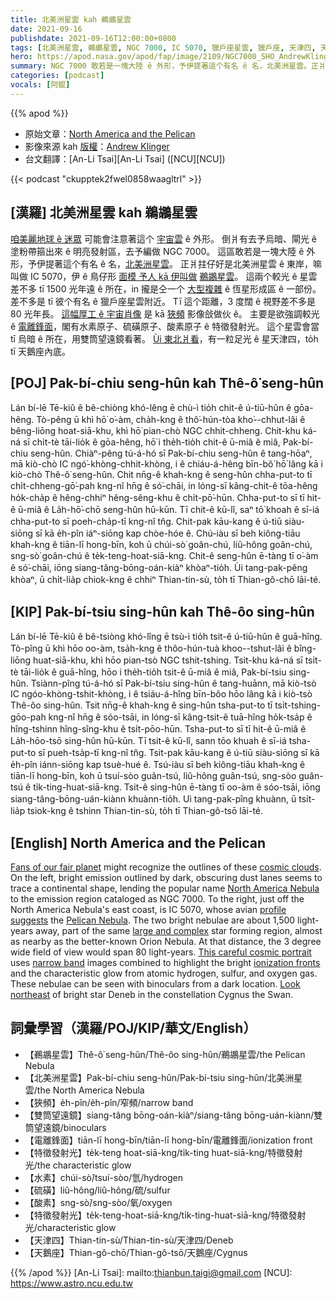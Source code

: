 ```yaml
---
title: 北美洲星雲 kah 鵜鶘星雲
date: 2021-09-16
publishdate: 2021-09-16T12:00:00+0800
tags: [北美洲星雲, 鵜鶘星雲, NGC 7000, IC 5070, 獵戶座星雲, 獵戶座, 天津四, 天鵝座, 恆星形成區, 電離鋒面]
hero: https://apod.nasa.gov/apod/fap/image/2109/NGC7000_SHO_AndrewKlinger_res65_sig1024.jpg
summary: NGC 7000 敢若是一塊大陸 ê 外形，予伊提著這个有名 ê 名，北美洲星雲。正爿拄仔好是北美洲星雲 ê 東岸，嘛叫做 IC 5070。
categories: [podcast]
vocals: [阿錕]
---
```


{{% apod %}}

- 原始文章：[North America and the Pelican](https://apod.nasa.gov/apod/ap210916.html)
- 影像來源 kah [版權][copyright]：[Andrew Klinger](https://www.astrobin.com/users/ak_astro/)
- 台文翻譯：[An-Li Tsai][An-Li Tsai] ([NCU][NCU])

{{< podcast "ckupptek2fwel0858waagltrl" >}}

## [漢羅] 北美洲星雲 kah 鵜鶘星雲
[咱美麗地球 ê 迷眾][Fans of our fair planet] 可能會注意著這个 [宇宙雲][cosmic clouds] ê 外形。
倒爿有去予烏暗、閘光 ê 塗粉帶箍出來 ê 明亮發射區，去予編做 NGC 7000。
這區敢若是一塊大陸 ê 外形，予伊提著這个有名 ê 名，[北美洲星雲][North America Nebula]。
正爿拄仔好是北美洲星雲 ê 東岸，嘛叫做 IC 5070，伊 ê 鳥仔形 [面模 予人 kā 伊叫做][profile suggests] [鵜鶘星雲][Pelican Nebula]。
這兩个較光 ê 星雲差不多 tī 1500 光年遠 ê 所在，in 攏是仝一个 [大型複雜][large and complex] ê 恆星形成區 ê 一部份。
差不多是 tī 彼个有名 ê 獵戶座星雲附近。
Tī 這个距離，3 度闊 ê 視野差不多是 80 光年長。
[這幅厚工 ê 宇宙肖像][This careful cosmic portrait] 是 kā [狹頻][narrow band] 影像敆做伙 ê。
主要是欲強調較光 ê [電離鋒面][ionization fronts]，閣有水素原子、硫磺原子、酸素原子 ê 特徵發射光。
這个星雲會當 tī 烏暗 ê 所在，用雙筒望遠鏡看著。
[Ùi 東北爿看][Look northeast t]，有一粒足光 ê 星天津四，to̍h tī 天鵝座內底。

## [POJ] Pak-bí-chiu seng-hûn kah Thê-ô͘ seng-hûn
Lán bí-lē Tē-kiû ê bê-chiòng khó-lêng ē chù-ì tio̍h chit-ê ú-tiū-hûn ê gōa-hêng.
Tò-pêng ū khì hō͘ o͘-àm, cha̍h-kng ê thô͘-hún-tòa kho͘--chhut-lâi ê bêng-liōng hoat-siā-khu, khì hō͘ pian-chò NGC chhit-chheng.
Chit-khu ká-ná sī chi̍t-tè tāi-lio̍k ê gōa-hêng, hō͘ i the̍h-tio̍h chit-ê ū-miâ ê miâ, Pak-bí-chiu seng-hûn.
Chiàⁿ-pêng tú-á-hó sī Pak-bí-chiu seng-hûn ê tang-hōaⁿ, mā kiò-chò IC ngó͘-khòng-chhit-khòng, i ê chiáu-á-hêng bīn-bô͘ hō͘ lâng kā i kiò-chò Thê-ô͘ seng-hûn.
Chit nn̄g-ê khah-kng ê seng-hûn chha-put-to tī chi̍t-chheng-gō͘-pah kng-nî hn̄g ê só͘-chāi, in lóng-sī kâng-chit-ê tōa-hêng ho̍k-cha̍p ê hêng-chhiⁿ hêng-sêng-khu ê chi̍t-pō͘-hūn.
Chha-put-to sī tī hit-ê ū-miâ ê La̍h-hō͘-chō seng-hûn hū-kūn.
Tī chit-ê kū-lî, saⁿ tō͘ khoah ê sī-iá chha-put-to sī poeh-cha̍p-tī kng-nî tn̂g.
Chit-pak kāu-kang ê ú-tiū siàu-siōng sī kā e̍h-pîn iáⁿ-siōng kap chòe-hóe ê.
Chú-iàu sī beh kiông-tiāu khah-kng ê tiān-lī hong-bīn, koh ū chúi-sò͘ goân-chú, liû-hông goân-chú, sng-sò͘ goân-chú ê te̍k-teng-hoat-siā-kng.
Chit-ê seng-hûn ē-tàng tī o͘-àm ê só͘-chāi, iōng siang-tâng-bōng-oán-kiàⁿ khòaⁿ-tio̍h.
Ùi tang-pak-pêng khòaⁿ, ū chi̍t-lia̍p chiok-kng ê chhiⁿ Thian-tin-sù, to̍h tī Thian-gô-chō lāi-té.

## [KIP] Pak-bí-tsiu sing-hûn kah Thê-ôo sing-hûn
Lán bí-lē Tē-kiû ê bê-tsiòng khó-lîng ē tsù-ì tio̍h tsit-ê ú-tiū-hûn ê guā-hîng.
Tò-pîng ū khì hōo oo-àm, tsa̍h-kng ê thôo-hún-tuà khoo--tshut-lâi ê bîng-liōng huat-siā-khu, khì hōo pian-tsò NGC tshit-tshing.
Tsit-khu ká-ná sī tsi̍t-tè tāi-lio̍k ê guā-hîng, hōo i the̍h-tio̍h tsit-ê ū-miâ ê miâ, Pak-bí-tsiu sing-hûn.
Tsiànn-pîng tú-á-hó sī Pak-bí-tsiu sing-hûn ê tang-huānn, mā kiò-tsò IC ngóo-khòng-tshit-khòng, i ê tsiáu-á-hîng bīn-bôo hōo lâng kā i kiò-tsò Thê-ôo sing-hûn.
Tsit nn̄g-ê khah-kng ê sing-hûn tsha-put-to tī tsi̍t-tshing-gōo-pah kng-nî hn̄g ê sóo-tsāi, in lóng-sī kâng-tsit-ê tuā-hîng ho̍k-tsa̍p ê hîng-tshinn hîng-sîng-khu ê tsi̍t-pōo-hūn.
Tsha-put-to sī tī hit-ê ū-miâ ê La̍h-hōo-tsō sing-hûn hū-kūn.
Tī tsit-ê kū-lî, sann tōo khuah ê sī-iá tsha-put-to sī pueh-tsa̍p-tī kng-nî tn̂g.
Tsit-pak kāu-kang ê ú-tiū siàu-siōng sī kā e̍h-pîn iánn-siōng kap tsuè-hué ê.
Tsú-iàu sī beh kiông-tiāu khah-kng ê tiān-lī hong-bīn, koh ū tsuí-sòo guân-tsú, liû-hông guân-tsú, sng-sòo guân-tsú ê ti̍k-ting-huat-siā-kng.
Tsit-ê sing-hûn ē-tàng tī oo-àm ê sóo-tsāi, iōng siang-tâng-bōng-uán-kiànn khuànn-tio̍h.
Uì tang-pak-pîng khuànn, ū tsi̍t-lia̍p tsiok-kng ê tshinn Thian-tin-sù, to̍h tī Thian-gô-tsō lāi-té.

## [English] North America and the Pelican
[Fans of our fair planet][Fans of our fair planet] might recognize the outlines of these [cosmic clouds][cosmic clouds].
On the left, bright emission outlined by dark, obscuring dust lanes seems to trace a continental shape, lending the popular name [North America Nebula][North America Nebula] to the emission region cataloged as NGC 7000.
To the right, just off the North America Nebula's east coast, is IC 5070, whose avian [profile suggests][profile suggests] the [Pelican Nebula][Pelican Nebula].
The two bright nebulae are about 1,500 light-years away, part of the same [large and complex][large and complex] star forming region, almost as nearby as the better-known Orion Nebula.
At that distance, the 3 degree wide field of view would span 80 light-years.
[This careful cosmic portrait][This careful cosmic portrait] uses [narrow band][narrow band] images combined to highlight the bright [ionization fronts][ionization fronts] and the characteristic glow from atomic hydrogen, sulfur, and oxygen gas.
These nebulae can be seen with binoculars from a dark location.
[Look northeast][Look northeast e] of bright star Deneb in the constellation Cygnus the Swan.

## 詞彙學習（漢羅/POJ/KIP/華文/English）
- 【鵜鶘星雲】Thê-ô͘ seng-hûn/Thê-ôo sing-hûn/鵜鶘星雲/the Pelican Nebula
- 【北美洲星雲】Pak-bí-chiu seng-hûn/Pak-bí-tsiu sing-hûn/北美洲星雲/the North America Nebula
- 【狹頻】e̍h-pîn/e̍h-pîn/窄頻/narrow band
- 【雙筒望遠鏡】siang-tâng bōng-oán-kiàⁿ/siang-tâng bōng-uán-kiànn/雙筒望遠鏡/binoculars
- 【電離鋒面】tiān-lī hong-bīn/tiān-lī hong-bīn/電離鋒面/ionization front
- 【特徵發射光】te̍k-teng hoat-siā-kng/ti̍k-ting huat-siā-kng/特徵發射光/the characteristic glow
- 【水素】chúi-sò͘/tsuí-sòo/氫/hydrogen
- 【硫磺】liû-hông/liû-hông/硫/sulfur
- 【酸素】sng-sò͘/sng-sòo/氧/oxygen
- 【特徵發射光】te̍k-teng-hoat-siā-kng/ti̍k-ting-huat-siā-kng/特徵發射光/characteristic glow
- 【天津四】Thian-tin-sù/Thian-tin-sù/天津四/Deneb
- 【天鵝座】Thian-gô-chō/Thian-gô-tsō/天鵝座/Cygnus

{{% /apod %}}
[An-Li Tsai]: mailto:thianbun.taigi@gmail.com
[NCU]: https://www.astro.ncu.edu.tw

[copyright]: https://apod.nasa.gov/apod/fap/lib/about_apod.html#srapply

[Fans of our fair planet]:https://earthobservatory.nasa.gov/
[cosmic clouds]:http://www.atlasoftheuniverse.com/nebclust.html
[North America Nebula]:http://oneminuteastronomer.com/6507/north-america-nebula/
[profile suggests]:https://en.wikipedia.org/wiki/Dixon_Lanier_Merritt
[Pelican Nebula]:https://apod.nasa.gov/apod/ap161119.html
[large and complex]:http://arxiv.org/abs/astro-ph/0201373
[This careful cosmic portrait]:https://www.astrobin.com/27ejyr/0/
[narrow band]:https://apod.nasa.gov/apod/ap060324.html
[ionization fronts]:https://apod.nasa.gov/apod/ap100819.html
[Look northeast e]:https://apod.nasa.gov/apod/ap210129.html
[Look northeast t]:https://apod.tw/daily/20210129/
